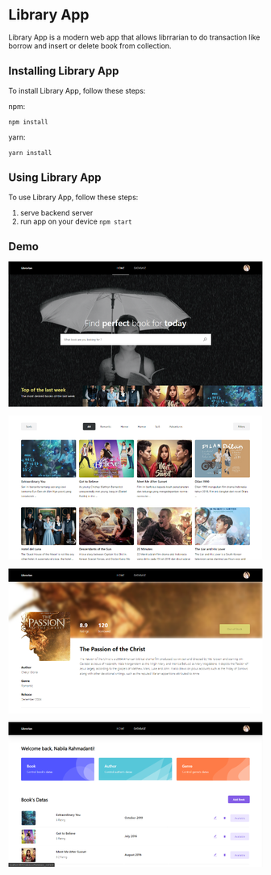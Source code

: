 # Library App

Library App is a modern web app that allows librrarian to do transaction like borrow and insert or delete book from collection.

## Installing Library App

To install Library App, follow these steps:

npm:
```
npm install
```

yarn:
```
yarn install
```
## Using Library App

To use Library App, follow these steps:

1. serve backend server
2. run app on your device `npm start`

## Demo

<p align="center"><img src="./src/Assets/images/documentation/landing_page_1.png"></p>
<p align="center"><img src="./src/Assets/images/documentation/landing_page_2.png"></p>
<p align="center"><img src="./src/Assets/images/documentation/single_page.png"></p>
<p align="center"><img src="./src/Assets/images/documentation/admin_dashboard.png"></p>
